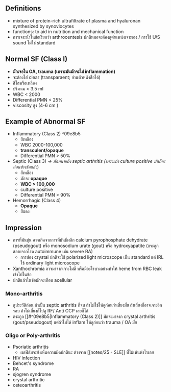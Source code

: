## Definitions
- mixture of protein-rich ultrafiltrate of plasma and hyaluronan synthesized by synoviocytes
- functions: to aid in nutrition and mechanical function
- การเจาะน้ำในข้อเรียกว่า arthrocentesis ปกติหมอจะต้องดูตำแหน่งเจาะเอง / การใช้ U/S sound ไม่ใช่ standard

## Normal SF (Class I)
- **มักเจอใน OA, trauma (เพราะมันมักจะไม่ inflammation)**
- จะต้องใส่ clear (transparaent; อ่านตัวหนังสือได้)
- สีใสหรือเหลือง
- ปริมาณ < 3.5 ml
- WBC < 2000
- Differential PMN < 25%
- viscosity สูง (4-6 cm )

## Example of Abnormal SF
- Inflammatory (Class 2) ^09e8b5
	- สีเหลือง
	- WBC 2000-100,000
	- **transculent/opaque**
	- Differential PMN > 50%
- Septic (Class 3) *-> มักหมายถึง septic arthritis (เพราะถ้า culture positive มันก็จะค่อนข้างชัดแล้ว*)
	- สีเหลือง
	- มักจะ **opaque**
	- **WBC > 100,000**
	- culture positive
	- Differential PMN > 90%
- Hemorrhagic (Class 4)
	- **Opaque**
	- สีแดง

## Impression
- การที่มันขุ่น อาจเกิดจากการที่มันมีผลึก calcium pyrophosphate dehydrate (pseudogout) หรือ monosodium urate (gout) หรือ hydroxyapatite (กระดูกสลายจากโรค autoimmune เช่น severe RA)
	- การส่อง crystal ปกติจะใช้ polarized light microscope เป็น standard แต่ IRL ใช้ ordinary light microscope
- Xanthochromia อาจมาจากเจาะไม่ดี หรือมีอะไรบางอย่างทำให้ heme from RBC leak เข้าไปในข้อ
- ปกติแล้วในข้อมักจะเกือบ acellular

### Mono-arthritis
- ดูประวัติก่อน ถ้าเป็น septic arthritis ก็จบ ถ้าไม่ใช่ให้ดูก่อนว่าเสี่ยงมั้ย ถ้าเสี่ยงก็อาจเจาะอีกรอบ ถ้าไม่เสี่ยงก็ไปดู RF/ Anti CCP เลยก็ได้
- ตระกูล [[#^09e8b5|Inflammatory (Class 2)]] มักจะมาจาก crystal arthritis (gout/pseudogout) แต่ถ้าไม่ได้ inflam ให้ดูก่อนว่า trauma / OA มั้ย

### Oligo or Poly-arthritis
- Psoriatic arthritis
	- ผลฟิล์มจะยังเห็นความผิดปกตินะ ต่างจาก [[notes/25 - SLE]] ที่ไม่เห้นห่าไรเลย
- HIV infection
- Behcet's syndrome
- RA
- sjogren syndrome
- crystal arthritic
- osteoarthritis
